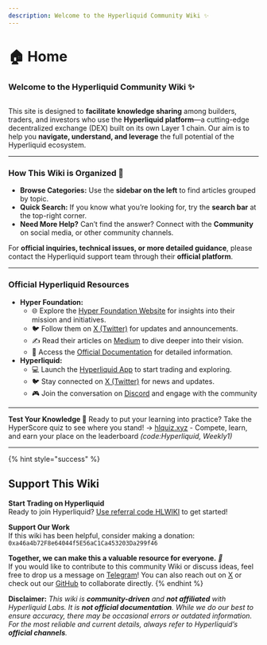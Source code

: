 ```yaml
---
description: Welcome to the Hyperliquid Community Wiki ✨
---
```


# 🏠 Home

### **Welcome to the Hyperliquid Community Wiki ✨**

<figure><img src=".gitbook/assets/Hyperliquid-Ecosystem_v3_LE_upscale_balanced_x4.jpg" alt=""><figcaption></figcaption></figure>

This site is designed to **facilitate knowledge sharing** among builders, traders, and investors who use the **Hyperliquid platform**—a cutting-edge decentralized exchange (DEX) built on its own Layer 1 chain. Our aim is to help you **navigate, understand, and leverage** the full potential of the Hyperliquid ecosystem.

***

### How This Wiki is Organized 🧭

* **Browse Categories:** Use the **sidebar on the left** to find articles grouped by topic.
* **Quick Search:** If you know what you’re looking for, try the **search bar** at the top-right corner.
* **Need More Help?** Can’t find the answer? Connect with the **Community** on social media, or other community channels.

For **official inquiries, technical issues, or more detailed guidance**, please contact the Hyperliquid support team through their **official platform**.

***

### Official Hyperliquid Resources

* **Hyper Foundation:**
  * 🌐 Explore the [Hyper Foundation Website](https://hyperfoundation.org/) for insights into their mission and initiatives.
  * 🐦 Follow them on [X (Twitter)](https://x.com/HyperFND) for updates and announcements.
  * ✍️ Read their articles on [Medium](https://hyperfnd.medium.com/) to dive deeper into their vision.
  * 📄 Access the [Official Documentation](https://hyperliquid.gitbook.io/hyperliquid-docs) for detailed information.
* **Hyperliquid:**
  * 💻 Launch the [Hyperliquid App](https://app.hyperliquid.xyz/trade) to start trading and exploring.
  * 🐦 Stay connected on [X (Twitter)](https://x.com/HyperliquidX) for news and updates.
  * 🎮 Join the conversation on [Discord](https://discord.com/invite/hyperliquid) and engage with the community

***

**Test Your Knowledge 🎯** Ready to put your learning into practice? Take the HyperScore quiz to see where you stand! → [hlquiz.xyz](https://hlquiz.xyz) - Compete, learn, and earn your place on the leaderboard _(code:Hyperliquid, Weekly1)_

***

{% hint style="success" %}
## Support This Wiki

**Start Trading on Hyperliquid**\
Ready to join Hyperliquid? [Use referral code HLWIKI](https://app.hyperliquid.xyz/join/HLWIKI) to get started!

**Support Our Work**\
If this wiki has been helpful, consider making a donation:\
`0xa46a4b72F8e64044f5E56aC1Ca453203Da299f46`

**Together, we can make this a valuable resource for everyone.** _🚀_\
If you would like to contribute to this community Wiki or discuss ideas, feel free to drop us a message on [Telegram](https://t.me/+X80Ypqqg3_A3NDBk)! You can also reach out on [X](https://x.com/0xSolynor) or check out our [GitHub](https://github.com/Hyperliquid-Community/wiki-community) to collaborate directly.
{% endhint %}

**Disclaimer:** _This wiki is **community-driven** and **not affiliated** with Hyperliquid Labs. It is **not official documentation**. While we do our best to ensure accuracy, there may be occasional errors or outdated information. For the most reliable and current details, always refer to Hyperliquid’s **official channels**._
